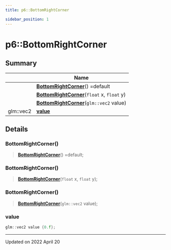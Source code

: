 ```yaml
---
title: p6::BottomRightCorner

sidebar_position: 1
---
```


# p6::BottomRightCorner







## Summary

|                | Name           |
| -------------- | -------------- |
| | **[BottomRightCorner](/reference/Types/bottom_right_corner#bottomrightcorner)**() =default |
| | **[BottomRightCorner](/reference/Types/bottom_right_corner#bottomrightcorner)**(`float` x, `float` y) |
| | **[BottomRightCorner](/reference/Types/bottom_right_corner#bottomrightcorner)**(`glm::vec2` value) |
| glm::vec2 | **[value](/reference/Types/bottom_right_corner#value)**  |

## Details


### BottomRightCorner()

> **[BottomRightCorner](/reference/Types/bottom_right_corner#bottomrightcorner)**() =default;



### BottomRightCorner()

> **[BottomRightCorner](/reference/Types/bottom_right_corner#bottomrightcorner)**(`float` x, `float` y);



### BottomRightCorner()

> **[BottomRightCorner](/reference/Types/bottom_right_corner#bottomrightcorner)**(`glm::vec2` value);





### value

```cpp
glm::vec2 value {0.f};
```


-------------------------------

Updated on 2022 April 20